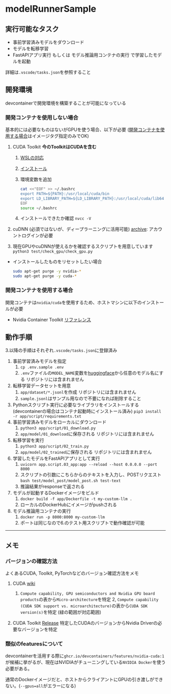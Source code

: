 # modelRunnerSample

## 実行可能なタスク

- 事前学習済みモデルをダウンロード
- モデルを転移学習
- FastAPIアプリ実行 もしくは モデル推論用コンテナの実行 で学習したモデルを起動

詳細は`.vscode/tasks.json`を参照すること

## 開発環境

devcontainerで開発環境を構築することが可能になっている

### 開発コンテナを使用しない場合

基本的には必要なものはないがGPUを使う場合、以下が必要 ([開発コンテナを使用する場合](#開発コンテナを使用する場合)はイメージタグ指定のみでOK)

1. CUDA Toolkit
    **今のToolkitはCUDAを含む**
    1. [WSLの対応](https://docs.nvidia.com/cuda/wsl-user-guide/index.html#cuda-support-for-wsl-2)
    2. [インストール](https://developer.nvidia.com/cuda-downloads?target_os=Linux&target_arch=x86_64&Distribution=WSL-Ubuntu&target_version=2.0&target_type=deb_local)
    3. 環境変数を追加

        ```bash
        cat <<"EOF" >> ~/.bashrc
        export PATH=${PATH}:/usr/local/cuda/bin
        export LD_LIBRARY_PATH=${LD_LIBRARY_PATH}:/usr/local/cuda/lib64
        EOF
        source ~/.bashrc
        ```

    4. インストールできたか確認
        `nvcc -V`

2. cuDNN (必須ではないが、ディープラーニングに活用可能)
    [archive](https://developer.nvidia.com/rdp/cudnn-archive): アカウントログインが必要

3. 現在GPUやcuDNNが使えるかを確認するスクリプトを用意しています
    `python3 test/check_gpu/check_gpu.py`

- インストールしたものをリセットしたい場合

    ```bash
    sudo apt-get purge -y nvidia-*
    sudo apt-get purge -y cuda-*
    ```

### 開発コンテナを使用する場合

開発コンテナは`nvidia/cuda`を使用するため、ホストマシンに以下のインストールが必要

- Nvidia Container Toolkit
    [リファレンス](https://docs.nvidia.com/datacenter/cloud-native/container-toolkit/latest/install-guide.html)

## 動作手順

3.以降の手順はそれぞれ`.vscode/tasks.json`に登録済み

1. 事前学習済みモデルを指定
    1. `cp .env.sample .env`
    2. `.env`ファイルの`MODEL_NAME`変数を[huggingface](https://huggingface.co/models)から任意のモデル名にする
        リポジトリには含まれません
2. 転移学習データセットを用意
    1. `app/dataset/*.jsonl`を作成
        リポジトリには含まれません
    2. `sample.jsonl`はサンプル用なので不要になれば削除すること
3. Pythonスクリプト実行に必要なライブラリをインストールする (devcontainerの場合はコンテナ起動時にインストール済み)
    `pip3 install -r app/script/requirements.txt`
4. 事前学習済みモデルをローカルにダウンロード
    1. `python3 app/script/01_download.py`
    2. `app/model/01_download`に保存される
        リポジトリには含まれません
5. 転移学習を実行
    1. `python3 app/script/02_train.py`
    2. `app/model/02_trained`に保存される
        リポジトリには含まれません
6. 学習したモデルをFastAPIアプリとして実行
    1. `uvicorn app.script.03_app:app --reload --host 0.0.0.0 --port 8000`
    2. スクリプトの引数にこちらからのテキストを入力し、POSTリクエスト
        `bash test/model_post/model_post.sh test-text`
    3. 推論結果がresponseで返される
7. モデルが起動するDockerイメージをビルド
    1. `docker build -f app/Dockerfile -t my-custom-llm .`
    2. ローカルのDockerHubにイメージがpushされる
8. モデル推論用コンテナの実行
    1. `docker run -p 8000:8000 my-custom-llm`
    2. ポートは同じなので6.のテスト用スクリプトで動作確認が可能

---

## メモ

### バージョンの確認方法

よくあるCUDA, Toolkit, PyTorchなどのバージョン確認方法をメモ

1. CUDA
    [wiki](https://en.wikipedia.org/wiki/CUDA#GPUs_supported)
    1. `Compute capability, GPU semiconductors and Nvidia GPU board products`の表から`Micro-architecture`を特定
    2, `Compute capability (CUDA SDK support vs. microarchitecture)`の表から`CUDA SDK version(s)`を特定 (緑の範囲が対応範囲)

2. CUDA Toolkit
    [Release](https://docs.nvidia.com/cuda/cuda-toolkit-release-notes/)
    特定したCUDAのバージョンからNvidia Driverの必要なバージョンを特定

### 類似のfeaturesについて

devcontainerを活用する際に`ghcr.io/devcontainers/features/nvidia-cuda:1`が候補に挙がるが、現在はNVIDIAがチューニングしている`NVIDIA Docker`を使う必要がある。

通常のDockerイメージだと、ホストからクライアントにGPUの引き渡しができない。(`--gpus=all`がエラーになる)
